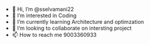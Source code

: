 - 👋 Hi, I’m @sselvamani22
- 👀 I’m interested in Coding
- 🌱 I’m currently learning Architecture and optimzation
- 💞️ I’m looking to collaborate on intersting project
- 📫 How to reach me 9003360933

<!---
sselvamani22/sselvamani22 is a ✨ special ✨ repository because its `README.md` (this file) appears on your GitHub profile.
You can click the Preview link to take a look at your changes.
--->
